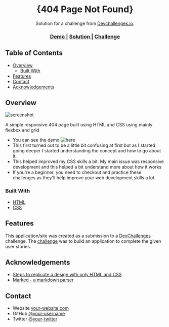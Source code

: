 <!-- Please update value in the {}  -->

<h1 align="center">{404 Page Not Found}</h1>

<div align="center">
   Solution for a challenge from  <a href="http://devchallenges.io" target="_blank">Devchallenges.io</a>.
</div>

<div align="center">
  <h3>
    <a href="https://keen-kirch-58a2e0.netlify.app/">
      Demo
    </a>
    <span> | </span>
    <a href="https://github.com/albas99/404-not-found-master">
      Solution
    </a>
    <span> | </span>
    <a href="https://devchallenges.io/challenges/wBunSb7FPrIepJZAg0sY">
      Challenge
    </a>
  </h3>
</div>

<!-- TABLE OF CONTENTS -->

## Table of Contents

- [Overview](#overview)
  - [Built With](#built-with)
- [Features](#features)
- [Contact](#contact)
- [Acknowledgements](#acknowledgements)

<!-- OVERVIEW -->

## Overview

![screenshot](https://imgur.com/WMXZOiG)

A simple responsive 404 page built using HTML and CSS using mainly flexbox and grid

- You can see the demo ![here](https://keen-kirch-58a2e0.netlify.app/)
- This first turned out to be a little bit confusing at first but as I started going deeper I started understanding the concept and how to go about it.
- This helped improved my CSS skills a bit. My main issue was responsive development and this helped a bit understand more about how it works
- If you're a beginner, you need to checkout and practice these challenges as they'll help improve your web development skills a lot.

### Built With

<!-- This section should list any major frameworks that you built your project using. Here are a few examples.-->

- [HTML](https://developer.mozilla.org/en-US/docs/Web/HTML)
- [CSS](https://developer.mozilla.org/en-US/docs/Web/CSS)


## Features

<!-- List the features of your application or follow the template. Don't share the figma file here :) -->

This application/site was created as a submission to a [DevChallenges](https://devchallenges.io/challenges) challenge. The [challenge](https://devchallenges.io/challenges/wBunSb7FPrIepJZAg0sY) was to build an application to complete the given user stories.


## Acknowledgements

<!-- This section should list any articles or add-ons/plugins that helps you to complete the project. This is optional but it will help you in the future. For exmpale -->

- [Steps to replicate a design with only HTML and CSS](https://devchallenges-blogs.web.app/how-to-replicate-design/)
- [Marked - a markdown parser](https://github.com/chjj/marked)

## Contact

- Website [your-website.com](https://links.albasfaisal.com/)
- GitHub [@your-username](https://github.com/albas99)
- Twitter [@your-twitter](https://twitter.com/Albas_Phaysal)
